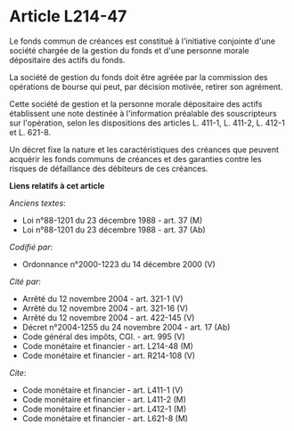 # Article L214-47

Le fonds commun de créances est constitué à l'initiative conjointe d'une société chargée de la gestion du fonds et d'une
personne morale dépositaire des actifs du fonds.

La société de gestion du fonds doit être agréée par la commission des opérations de bourse qui peut, par décision motivée,
retirer son agrément.

Cette société de gestion et la personne morale dépositaire des actifs établissent une note destinée à l'information préalable
des souscripteurs sur l'opération, selon les dispositions des articles L. 411-1, L. 411-2, L. 412-1 et L. 621-8.

Un décret fixe la nature et les caractéristiques des créances que peuvent acquérir les fonds communs de créances et des
garanties contre les risques de défaillance des débiteurs de ces créances.

**Liens relatifs à cet article**

_Anciens textes_:

  - Loi n°88-1201 du 23 décembre 1988 - art. 37 (M)
  - Loi n°88-1201 du 23 décembre 1988 - art. 37 (Ab)

_Codifié par_:

  - Ordonnance n°2000-1223 du 14 décembre 2000 (V)

_Cité par_:

  - Arrêté du 12 novembre 2004 - art. 321-1 (V)
  - Arrêté du 12 novembre 2004 - art. 321-16 (V)
  - Arrêté du 12 novembre 2004 - art. 422-145 (V)
  - Décret n°2004-1255 du 24 novembre 2004 - art. 17 (Ab)
  - Code général des impôts, CGI. - art. 995 (V)
  - Code monétaire et financier - art. L214-48 (M)
  - Code monétaire et financier - art. R214-108 (V)

_Cite_:

  - Code monétaire et financier - art. L411-1 (V)
  - Code monétaire et financier - art. L411-2 (M)
  - Code monétaire et financier - art. L412-1 (M)
  - Code monétaire et financier - art. L621-8 (M)
